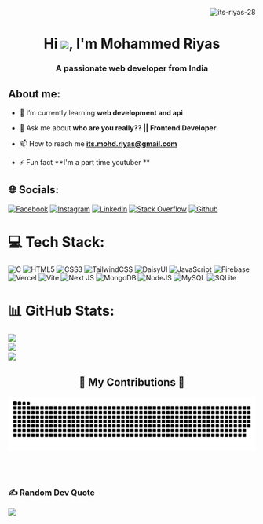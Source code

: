 <p align="right"> <img src="https://komarev.com/ghpvc/?username=its-riyas-28&label=Profile%20views&color=0e75b6&style=flat" alt="its-riyas-28" /> </p>
<h1 align="center">Hi  <img src="https://media.giphy.com/media/hvRJCLFzcasrR4ia7z/giphy.gif" width="5%">, I'm Mohammed Riyas</h1>
<h3 align="center">A passionate web developer from India</h3>

## About me:
- 🌱 I’m currently learning **web development and api**

- 💬 Ask me about **who are you really?? || Frontend Developer**

- 📫 How to reach me **its.mohd.riyas@gmail.com**

- ⚡ Fun fact **I'm a part time youtuber **


## 🌐 Socials:
[![Facebook](https://img.shields.io/badge/Facebook-%231877F2.svg?logo=Facebook&logoColor=white)](https://www.facebook.com/riyas.nixis) 
[![Instagram](https://img.shields.io/badge/Instagram-%23E4405F.svg?logo=Instagram&logoColor=white)](https://www.instagram.com/mr_modified_editor/)
[![LinkedIn](https://img.shields.io/badge/LinkedIn-%230077B5.svg?logo=linkedin&logoColor=white)](https://www.linkedin.com/in/mohd-riyas/)
[![Stack Overflow](https://img.shields.io/badge/-Stackoverflow-FE7A16?logo=stack-overflow&logoColor=white)](https://stackoverflow.com/users/24470909/riyas)
[![Github](https://img.shields.io/github/followers/anburocky3?label=Follow&style=social)](https://github.com/its-Riyas-28)

# 💻 Tech Stack: 
![C](https://img.shields.io/badge/c-%2300599C.svg?style=for-the-badge&logo=c&logoColor=white) ![HTML5](https://img.shields.io/badge/html5-%23E34F26.svg?style=for-the-badge&logo=html5&logoColor=white) 
![CSS3](https://img.shields.io/badge/css3-%231572B6.svg?style=for-the-badge&logo=css3&logoColor=white) 
![TailwindCSS](https://img.shields.io/badge/tailwindcss-%2338B2AC.svg?style=for-the-badge&logo=tailwind-css&logoColor=white)
![DaisyUI](https://img.shields.io/badge/daisyui-5A0EF8?style=for-the-badge&logo=daisyui&logoColor=white)
![JavaScript](https://img.shields.io/badge/javascript-%23323330.svg?style=for-the-badge&logo=javascript&logoColor=%23F7DF1E) 
![Firebase](https://img.shields.io/badge/firebase-%23039BE5.svg?style=for-the-badge&logo=firebase)
![Vercel](https://img.shields.io/badge/vercel-%23000000.svg?style=for-the-badge&logo=vercel&logoColor=white)
![Vite](https://img.shields.io/badge/vite-%23646CFF.svg?style=for-the-badge&logo=vite&logoColor=white)
![Next JS](https://img.shields.io/badge/Next-black?style=for-the-badge&logo=next.js&logoColor=white)
![MongoDB](https://img.shields.io/badge/MongoDB-%234ea94b.svg?style=for-the-badge&logo=mongodb&logoColor=white) 
![NodeJS](https://img.shields.io/badge/node.js-6DA55F?style=for-the-badge&logo=node.js&logoColor=white)
![MySQL](https://img.shields.io/badge/mysql-%2300f.svg?style=for-the-badge&logo=mysql&logoColor=white) 
![SQLite](https://img.shields.io/badge/sqlite-%2307405e.svg?style=for-the-badge&logo=sqlite&logoColor=white) 
# 📊 GitHub Stats:
![](https://github-readme-stats.vercel.app/api?username=its-Riyas-28&theme=dark&hide_border=false&include_all_commits=false&count_private=false)<br/>
![](https://github-readme-streak-stats.herokuapp.com/?user=its-Riyas-28&theme=dark&hide_border=false)<br/>
![](https://github-readme-stats.vercel.app/api/top-langs/?username=its-Riyas-28&theme=dark&hide_border=false&include_all_commits=false&count_private=false&layout=compact)

<div align="center">
  <h2>🐍 My Contributions 🐍</h2>
 <picture>
  <source
    media="(prefers-color-scheme: dark)"
    srcset="https://raw.githubusercontent.com//Its-Riyas-28//Its-Riyas-28/output/github-contribution-grid-snake-dark.svg"
  />
    <source
    media="(prefers-color-scheme: light)"
    srcset="https://raw.githubusercontent.com/Its-Riyas-28/Its-Riyas-28/output/github-contribution-grid-snake.svg"
  />
  <img
    alt="github contribution grid snake animation"
    src="https://raw.githubusercontent.com/Its-Riyas-28/Its-Riyas-28/output/github-contribution-grid-snake.svg"
  />
</picture>
  
  <br/><br/>
</div>

### ✍️ Random Dev Quote
![](https://quotes-github-readme.vercel.app/api?type=horizontal&theme=radical)


